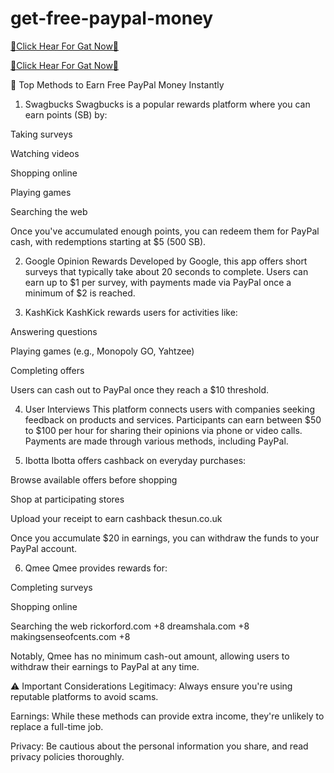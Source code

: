 # get-free-paypal-money

[🎁Click Hear For Gat Now🎁](https://bestbabyshopbd.bestbabyshopbd.com/)

[🎁Click Hear For Gat Now🎁](https://bestbabyshopbd.bestbabyshopbd.com/)

💸 Top Methods to Earn Free PayPal Money Instantly
1. Swagbucks
Swagbucks is a popular rewards platform where you can earn points (SB) by:

Taking surveys

Watching videos

Shopping online

Playing games

Searching the web

Once you've accumulated enough points, you can redeem them for PayPal cash, with redemptions starting at $5 (500 SB).

2. Google Opinion Rewards
Developed by Google, this app offers short surveys that typically take about 20 seconds to complete. Users can earn up to $1 per survey, with payments made via PayPal once a minimum of $2 is reached.

3. KashKick
KashKick rewards users for activities like:

Answering questions

Playing games (e.g., Monopoly GO, Yahtzee)

Completing offers

Users can cash out to PayPal once they reach a $10 threshold.

4. User Interviews
This platform connects users with companies seeking feedback on products and services. Participants can earn between $50 to $100 per hour for sharing their opinions via phone or video calls. Payments are made through various methods, including PayPal.

5. Ibotta
Ibotta offers cashback on everyday purchases:

Browse available offers before shopping

Shop at participating stores

Upload your receipt to earn cashback
thesun.co.uk

Once you accumulate $20 in earnings, you can withdraw the funds to your PayPal account.

6. Qmee
Qmee provides rewards for:

Completing surveys

Shopping online

Searching the web
rickorford.com
+8
dreamshala.com
+8
makingsenseofcents.com
+8

Notably, Qmee has no minimum cash-out amount, allowing users to withdraw their earnings to PayPal at any time.

⚠️ Important Considerations
Legitimacy: Always ensure you're using reputable platforms to avoid scams.

Earnings: While these methods can provide extra income, they're unlikely to replace a full-time job.

Privacy: Be cautious about the personal information you share, and read privacy policies thoroughly.

